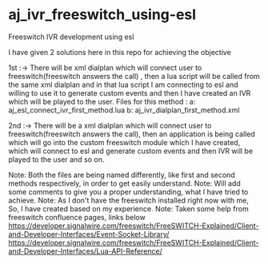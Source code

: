 # aj_ivr_freeswitch_using-esl
Freeswitch IVR development using esl

I have given 2 solutions here in this repo for achieving the objective

1st :-> There will be xml dialplan which will connect user to freeswitch(freeswitch answers the call) , then a lua script will be called from the same xml dialplan and in that lua script I am connecting to esl and willing to use it to generate custom events and then I have created an IVR which will be played to the user. 
Files for this method : 
a: aj_esl_connect_ivr_first_method.lua
b: aj_ivr_dialplan_first_method.xml

2nd :-> There will be a xml dialplan which will connect user to freeswitch(freeswitch answers the call), then an application is being called which will go into the custom freeswitch module which I have created, which will connect to esl and generate custom events and then IVR will be played to the user and so on.

Note: Both the files are being named differently, like first and second methods respectively, in order to get easily understand.
Note: Will add some comments to give you a proper understanding, what I have tried to achieve.
Note: As I don't have the freeswitch installed right now with me, So, I have created based on my experience.
Note: Taken some help from freeswitch confluence pages, links below 
https://developer.signalwire.com/freeswitch/FreeSWITCH-Explained/Client-and-Developer-Interfaces/Event-Socket-Library/
https://developer.signalwire.com/freeswitch/FreeSWITCH-Explained/Client-and-Developer-Interfaces/Lua-API-Reference/
